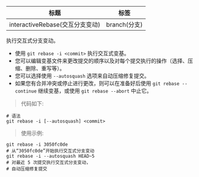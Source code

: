 | 标题                            | 标签         |
| ------------------------------- | ------------ |
| interactiveRebase(交互分支变动) | branch(分支) |

执行交互式分支变动。

- 使用 `git rebase -i <commit>` 执行交互式变基。
- 您可以编辑变基文件来更改提交的顺序以及对每个提交执行的操作（选择、压缩、删除、重写等）。
- 您可以选择使用 `--autosquash` 选项来自动压缩修复提交。
- 如果您有合并冲突或停止进行更改，则可以在准备好后使用 `git rebase --continue` 继续变基，或使用 `git rebase --abort` 中止它。

> 代码如下:

```shell
# 语法
git rebase -i [--autosquash] <commit>
```

> 使用示例:

```shell
git rebase -i 3050fc0de
# 从“3050fc0de”开始执行交互式分支变动
git rebase -i --autosquash HEAD~5
# 对最近 5 次提交执行交互式分支变动，
# 自动压缩修复提交
```
